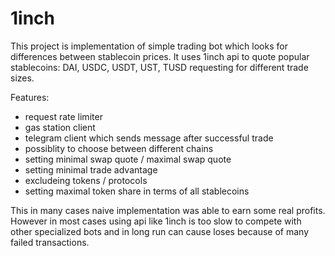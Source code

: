 # 1inch

This project is implementation of simple trading bot which looks for differences between stablecoin prices.
It uses 1inch api to quote popular stablecoins: DAI, USDC, USDT, UST, TUSD requesting for different trade sizes.

Features:
* request rate limiter
* gas station client
* telegram client which sends message after successful trade
* possiblity to choose between different chains
* setting minimal swap quote / maximal swap quote
* setting minimal trade advantage
* excludeing tokens / protocols
* setting maximal token share in terms of all stablecoins

This in many cases naive implementation was able to earn some real profits. However in most cases using api like 1inch is too slow to compete with other specialized bots and in long run can cause loses because of many failed transactions.
